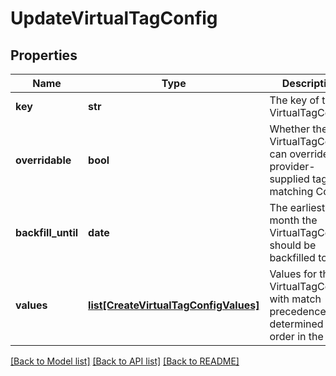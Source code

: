 # UpdateVirtualTagConfig

## Properties
Name | Type | Description | Notes
------------ | ------------- | ------------- | -------------
**key** | **str** | The key of the VirtualTagConfig. | [optional] 
**overridable** | **bool** | Whether the VirtualTagConfig can override a provider-supplied tag on a matching Cost. | [optional] 
**backfill_until** | **date** | The earliest month the VirtualTagConfig should be backfilled to. | [optional] 
**values** | [**list[CreateVirtualTagConfigValues]**](CreateVirtualTagConfigValues.md) | Values for the VirtualTagConfig, with match precedence determined by order in the list. | [optional] 

[[Back to Model list]](../README.md#documentation-for-models) [[Back to API list]](../README.md#documentation-for-api-endpoints) [[Back to README]](../README.md)



